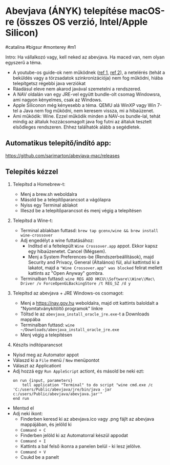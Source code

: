# Abevjava (ÁNYK) telepítése macOS-re (összes OS verzió, Intel/Apple Silicon)

#catalina #bigsur #monterey #m1

Intro: Ha vállalkozó vagy, kell neked az abevjava. Ha maced van, nem olyan egyszerű a téma.
- A youtube-os guide-ok nem működnek ([ref 1](https://www.youtube.com/watch?v=IfNgQSIgwXA), [ref 2](https://www.youtube.com/watch?v=0dQQbkVdOwI)), a netelérés (tehát a beküldés vagy a törzsadatok szinkronizációja) nem fog működni, hiába telepítgetsz régebbi java verziókat
- Ráadásul eleve nem akarod javával szemetelni a rendszered.
- A NAV oldalán van egy JRE-vel együtt bundle-olt csomag Windowsra, ami nagyon kényelmes, csak az Windows.
- Apple Siliconon még kényesebb a téma. QEMU alá WinXP vagy Win 7-tel a Java nem fog működni, nem keresem vissza, mi a hibaüzenet.
- Ami működik: Wine. Ezzel működik minden a NAV-os bundle-lal, tehát mindig az általuk hozzácsomagolt java fog futni az általuk tesztelt elsődleges rendszeren. Ehhez találhatók alább a segédletek.

## Automatikus telepítő/indító app:
  https://github.com/sarimarton/abevjava-mac/releases

## Telepítés kézzel

1. Telepítsd a Homebrew-t:
   - Menj a brew.sh weboldalra
   - Másold be a telepítőparancsot a vágólapra
   - Nyiss egy Terminal ablakot
   - Illeszd be a telepítőparancsot és menj végig a telepítésen
   
2. Telepítsd a Wine-t:
   - Terminal ablakban futtasd:
      `brew tap gcenx/wine && brew install wine-crossover`
   - Adj engedélyt a wine futtatásához:
      - Indítsd el a feltelepült `Wine Crossover.app` appot. Ekkor kapsz egy hibaüzenetet. Cancel (Mégsem).
      - Menj a System Preferences-be (Rendszerbeállítások), majd Security and Privacy, General (Általános) fül,
        alul kattintsd ki a lakatot, majd a `"Wine Crossover.app" was blocked` felirat mellett kattints az "Open Anyway" gombra.
   - Terminalban futtasd:
      `wine REG ADD HKCU\\Software\\Wine\\Mac\ Driver /v ForceOpenGLBackingStore /t REG_SZ /d y`

3. Telepítsd az abevjava + JRE Windows-os csomagot:
   - Menj a https://nav.gov.hu weboldalra, majd ott kattints baloldalt a "Nyomtatványkitöltő programok" linkre
   - Töltsd le az `abevjava_install_oracle_jre.exe`-t a Downloads mappába
   - Terminalban futtasd: `wine ~/Downloads/abevjava_install_oracle_jre.exe`
   - Menj végig a telepítésen

4. Készíts indítóparancsot
  - Nyisd meg az Automator appot
  - Válaszd ki a `File` menü / `New` menüpontot
  - Választ az Applicationt
  - Adj hozzá egy `Run AppleScript` actiont, és másold be neki ezt:
    ```
    on run {input, parameters}
        tell application "Terminal" to do script "wine cmd.exe /c 'C:/users/Public/abevjava/jre/bin/java -jar c:/users/Public/abevjava/abevjava.jar'"
    end run
    ```
  - Mentsd el
  - Adj neki ikont:
    - Finderben keresd ki az abevjava.ico vagy .png fájlt az abevjava mappájában, és jelöld ki
    - `Command + C`
    - Finderben jelöld ki az Automatorral készül appodat
    - `Command + I`
    - Kattints a bal felső ikonra a panelen belül - ki lesz jelölve.
    - `Command + V`
    - Csukd be a panelt
